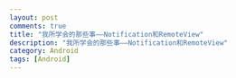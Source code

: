 ```yaml
---
layout: post
comments: true
title: "我所学会的那些事——Notification和RemoteView"
description: "我所学会的那些事——Notification和RemoteView"
category: Android
tags: [Android]
---
```



